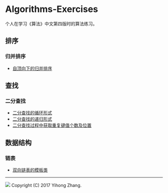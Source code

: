 # Algorithms-Exercises

个人在学习《算法》中文第四版时的算法练习。

## 排序

### 归并排序
- [自顶向下的归并排序](https://github.com/pigoil/Algorithms-Exercises/blob/master/20170808_merge_sort/top_to_bottom_merge_sort.h)

## 查找

### 二分查找

- [二分查找的循环形式](https://github.com/pigoil/Algorithms-Exercises/tree/master/20170806_binary_search)
- [二分查找的递归形式](https://github.com/pigoil/Algorithms-Exercises/tree/master/20170806_binary_search_recursion)
- [二分查找过程中获取重复键值个数及位置](https://github.com/pigoil/Algorithms-Exercises/tree/master/20170807_binary_search_replicate)

## 数据结构

### 链表
- [双向链表的模板类](https://github.com/pigoil/Algorithms-Exercises/tree/master/20170807_doubly_linked_list)






----
![](http://www.wtfpl.net/wp-content/uploads/2012/12/wtfpl-badge-4.png)  Copyright (C) 2017 Yihong Zhang.
